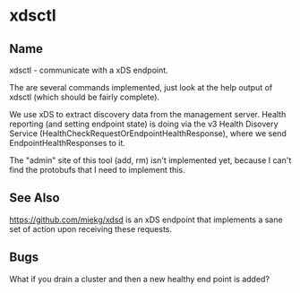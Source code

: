 # xdsctl

## Name

xdsctl - communicate with a xDS endpoint.

The are several commands implemented, just look at the help output of xdsctl (which should be fairly
complete).

We use xDS to extract discovery data from the management server. Health reporting
(and setting endpoint state) is doing via the v3 Health Disovery Service
(HealthCheckRequestOrEndpointHealthResponse), where we send EndpointHealthResponses to it.

The "admin" site of this tool (add, rm) isn't implemented yet, because I can't find the protobufs
that I need to implement this.

## See Also

<https://github.com/miekg/xdsd> is an xDS endpoint that implements a sane set of action upon
receiving these requests.

## Bugs

What if you drain a cluster and then a new healthy end point is added?
